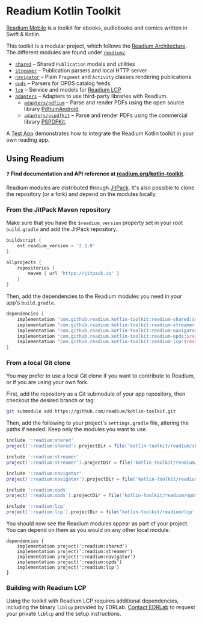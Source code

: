 # Readium Kotlin Toolkit

[Readium Mobile](https://github.com/readium/mobile) is a toolkit for ebooks, audiobooks and comics written in Swift & Kotlin.

This toolkit is a modular project, which follows the [Readium Architecture](https://github.com/readium/architecture). The different modules are found under [`readium/`](readium).

* [`shared`](readium/shared) – Shared `Publication` models and utilities
* [`streamer`](readium/streamer) – Publication parsers and local HTTP server
* [`navigator`](readium/navigator) – Plain `Fragment` and `Activity` classes rendering publications
* [`opds`](readium/opds) – Parsers for OPDS catalog feeds
* [`lcp`](readium/lcp) – Service and models for [Readium LCP](https://www.edrlab.org/readium-lcp/)
* [`adapters`](readium/adapters) – Adapters to use third-party libraries with Readium.
  * [`adapters/pdfium`](readium/adapters/pdfium) – Parse and render PDFs using the open source library [PdfiumAndroid](https://github.com/barteksc/PdfiumAndroid).
  * [`adapters/pspdfkit`](readium/adapters/pspdfkit) – Parse and render PDFs using the commercial library [PSPDFKit](https://pspdfkit.com/).

A [Test App](test-app) demonstrates how to integrate the Readium Kotlin toolkit in your own reading app.

## Using Readium

:question: **Find documentation and API reference at [readium.org/kotlin-toolkit](https://readium.org/kotlin-toolkit)**.

Readium modules are distributed through [JitPack](https://jitpack.io/#readium/kotlin-toolkit). It's also possible to clone the repository (or a fork) and depend on the modules locally.

### From the JitPack Maven repository

Make sure that you have the `$readium_version` property set in your root `build.gradle` and add the JitPack repository.

```groovy
buildscript {
    ext.readium_version = '2.2.0'
}

allprojects {
    repositories {
        maven { url 'https://jitpack.io' }
    }
}
```

Then, add the dependencies to the Readium modules you need in your app's `build.gradle`.

```groovy
dependencies {
    implementation "com.github.readium.kotlin-toolkit:readium-shared:$readium_version"
    implementation "com.github.readium.kotlin-toolkit:readium-streamer:$readium_version"
    implementation "com.github.readium.kotlin-toolkit:readium-navigator:$readium_version"
    implementation "com.github.readium.kotlin-toolkit:readium-opds:$readium_version"
    implementation "com.github.readium.kotlin-toolkit:readium-lcp:$readium_version"
}
```

### From a local Git clone

You may prefer to use a local Git clone if you want to contribute to Readium, or if you are using your own fork.

First, add the repository as a Git submodule of your app repository, then checkout the desired branch or tag:

```sh
git submodule add https://github.com/readium/kotlin-toolkit.git
```

Then, add the following to your project's `settings.gradle` file, altering the paths if needed. Keep only the modules you want to use.

```groovy
include ':readium:shared'
project(':readium:shared').projectDir = file('kotlin-toolkit/readium/shared')

include ':readium:streamer'
project(':readium:streamer').projectDir = file('kotlin-toolkit/readium/streamer')

include ':readium:navigator'
project(':readium:navigator').projectDir = file('kotlin-toolkit/readium/navigator')

include ':readium:opds'
project(':readium:opds').projectDir = file('kotlin-toolkit/readium/opds')

include ':readium:lcp'
project(':readium:lcp').projectDir = file('kotlin-toolkit/readium/lcp')
```

You should now see the Readium modules appear as part of your project. You can depend on them as you would on any other local module:

```
dependencies {
    implementation project(':readium:shared')
    implementation project(':readium:streamer')
    implementation project(':readium:navigator')
    implementation project(':readium:opds')
    implementation project(':readium:lcp')
}
```

### Building with Readium LCP

Using the toolkit with Readium LCP requires additional dependencies, including the binary `liblcp` provided by EDRLab. [Contact EDRLab](mailto:contact@edrlab.org) to request your private `liblcp` and the setup instructions.
